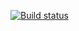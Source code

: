 [![Build status](https://ci.appveyor.com/api/projects/status/vovxd7ou3a4fohp5?svg=true)](https://ci.appveyor.com/project/AnF46/hwpatterns1)
